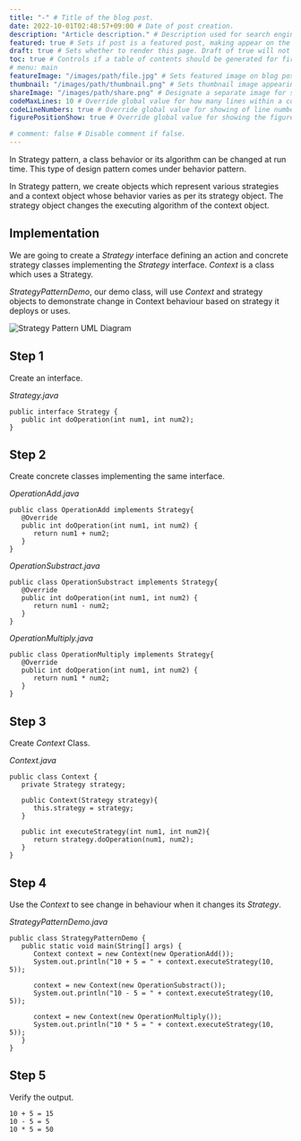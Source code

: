 ```yaml
---
title: "-" # Title of the blog post.
date: 2022-10-01T02:48:57+09:00 # Date of post creation.
description: "Article description." # Description used for search engine.
featured: true # Sets if post is a featured post, making appear on the home page side bar.
draft: true # Sets whether to render this page. Draft of true will not be rendered.
toc: true # Controls if a table of contents should be generated for first-level links automatically.
# menu: main
featureImage: "/images/path/file.jpg" # Sets featured image on blog post.
thumbnail: "/images/path/thumbnail.png" # Sets thumbnail image appearing inside card on homepage.
shareImage: "/images/path/share.png" # Designate a separate image for social media sharing.
codeMaxLines: 10 # Override global value for how many lines within a code block before auto-collapsing.
codeLineNumbers: true # Override global value for showing of line numbers within code block.
figurePositionShow: true # Override global value for showing the figure label.

# comment: false # Disable comment if false.
---
```


  

In Strategy pattern, a class behavior or its algorithm can be changed at run time. This type of design pattern comes under behavior pattern.

In Strategy pattern, we create objects which represent various strategies and a context object whose behavior varies as per its strategy object. The strategy object changes the executing algorithm of the context object.

## Implementation

We are going to create a _Strategy_ interface defining an action and concrete strategy classes implementing the _Strategy_ interface. _Context_ is a class which uses a Strategy.

_StrategyPatternDemo_, our demo class, will use _Context_ and strategy objects to demonstrate change in Context behaviour based on strategy it deploys or uses.

![Strategy Pattern UML Diagram](https://www.tutorialspoint.com/design_pattern/images/strategy_pattern_uml_diagram.jpg)

## Step 1

Create an interface.

_Strategy.java_

```
public interface Strategy {
   public int doOperation(int num1, int num2);
}
```

## Step 2

Create concrete classes implementing the same interface.

_OperationAdd.java_

```
public class OperationAdd implements Strategy{
   @Override
   public int doOperation(int num1, int num2) {
      return num1 + num2;
   }
}
```

_OperationSubstract.java_

```
public class OperationSubstract implements Strategy{
   @Override
   public int doOperation(int num1, int num2) {
      return num1 - num2;
   }
}
```

_OperationMultiply.java_

```
public class OperationMultiply implements Strategy{
   @Override
   public int doOperation(int num1, int num2) {
      return num1 * num2;
   }
}
```

## Step 3

Create _Context_ Class.

_Context.java_

```
public class Context {
   private Strategy strategy;

   public Context(Strategy strategy){
      this.strategy = strategy;
   }

   public int executeStrategy(int num1, int num2){
      return strategy.doOperation(num1, num2);
   }
}
```

## Step 4

Use the _Context_ to see change in behaviour when it changes its _Strategy_.

_StrategyPatternDemo.java_

```
public class StrategyPatternDemo {
   public static void main(String[] args) {
      Context context = new Context(new OperationAdd());
      System.out.println("10 + 5 = " + context.executeStrategy(10, 5));

      context = new Context(new OperationSubstract());
      System.out.println("10 - 5 = " + context.executeStrategy(10, 5));

      context = new Context(new OperationMultiply());
      System.out.println("10 * 5 = " + context.executeStrategy(10, 5));
   }
}
```

## Step 5

Verify the output.

```
10 + 5 = 15
10 - 5 = 5
10 * 5 = 50

```